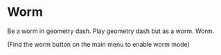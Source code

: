 # Worm

Be a worm in geometry dash. Play geometry dash but as a worm. Worm.

(Find the worm button on the main menu to enable worm mode)